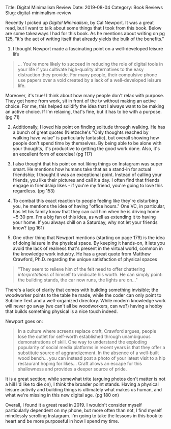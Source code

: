 Title: Digital Minimalism Review
Date: 2019-08-04
Category: Book Reviews
Slug: digital-minimalism-review

Recently I picked up *Digital Minimalism*, by Cal Newport. It was a great read, but I want to talk about some things that I took from this book. Below are some takeaways I had for this book. As he mentions about writing on pg 125, "it's the act of writing itself that already yields the bulk of the benefits."

1. I thought Newport made a fascinating point on a well-developed leisure life

>... You're more likely to succeed in reducing the role of digital tools in your life if you cultivate high-quality alternatives to the easy distraction they provide. For many people, their compulsive phone use papers over a void created by a lack of a well-developed leisure life.

Moreover, it's true! I think about how many people don't relax with purpose. They get home from work, sit in front of the tv without making an active choice. For me, this helped solidify the idea that I always want to be making an active choice. If I'm relaxing, that's fine, but it has to be with a purpose. (pg 71)

2. Additionally, I loved his point on finding solitude through walking. He has a bunch of great quotes (Nietzsche's "Only thoughts reached by walking have value" is particularly fantastic), but overall showing how people don't spend time by themselves. By being able to be alone with your thoughts, it's productive to getting the good work done. Also, it's an excellent form of exercise! (pg 117)

3. I also thought that his point on not liking things on Instagram was super smart. He mentions how humans take that as a stand-in for actual friendship; I thought it was an exceptional point. Instead of calling your friends, you like their pictures and call it a day. I often find that friends engage in friendship likes - if you're my friend, you're going to love this regardless. (pg 153)

4. To combat this exact reaction to people feeling like they're disturbing you, he mentions the idea of having "office hours." One VC, in particular, has let his family know that they can call him when he is driving home ~5:30 pm. I'm a big fan of this idea, as well as extending it to having your home. If you always chill on a Saturday, why not let your friends know? (pg 161)

5. One other thing that Newport mentions (starting on page 179) is the idea of doing leisure in the physical space. By keeping it hands-on, it lets you avoid the lack of realness that's present in the virtual world, common in the knowledge work industry. He has a great quote from Matthew Crawford, Ph.D. regarding the unique satisfaction of physical spaces

> "They seem to relieve him of the felt need to offer chattering *interpretations* of himself to vindicate his worth. He can simply point: the building stands, the car now runs, the lights are on..."

There's a lack of clarity that comes with building something invisible; the woodworker points to the table he made, while the coder can only point to Sublime Text and a well-organized directory. While modern knowledge work will never go away (we can't all be woodworkers, can we?) having a hobby that builds something physical is a nice touch indeed. 

Newport goes on:

>In a culture where screens replace craft, Crawford argues, people lose the outlet for self-worth established through unambiguous demonstrations of skill. One way to understand the exploding popularity of social media platforms in recent years is that they offer a substitute source of aggrandizement. In the absence of a well-built wood bench... you can instead post a photo of your latest visit to a hip restaurant hoping for likes... Craft allows an escape for this shallowness and provides a deeper source of pride.

It is a great section; while somewhat trite (arguing photos don't matter is not a hill I'd like to die on), I think the broader point stands. Having a physical leisure activity and building things is ultimately what makes us human, and what we're missing in this new digital age. (pg 180 on)

Overall, I found it a great read in 2019. I wouldn't consider myself particularly dependent on my phone, but more often than not, I find myself mindlessly scrolling Instagram. I'm going to take the lessons in this book to heart and be more purposeful in how I spend my time. 